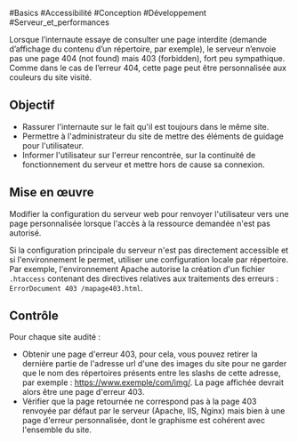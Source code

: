 
#Basics #Accessibilité #Conception #Développement #Serveur_et_performances

Lorsque l’internaute essaye de consulter une page interdite (demande d’affichage du contenu d’un répertoire, par exemple), le serveur n’envoie pas une page 404 (not found) mais 403 (forbidden), fort peu sympathique. Comme dans le cas de l’erreur 404, cette page peut être personnalisée aux couleurs du site visité.


## Objectif

* Rassurer l'internaute sur le fait qu'il est toujours dans le même site.
* Permettre à l'administrateur du site de mettre des éléments de guidage pour l'utilisateur.
* Informer l'utilisateur sur l'erreur rencontrée, sur la continuité de fonctionnement du serveur et mettre hors de cause sa connexion.

## Mise en œuvre

Modifier la configuration du serveur web pour renvoyer l'utilisateur vers une page personnalisée lorsque l'accès à la ressource demandée n'est pas autorisé.

Si la configuration principale du serveur n'est pas directement accessible et si l'environnement le permet, utiliser une configuration locale par répertoire. Par exemple, l'environnement Apache autorise la création d'un fichier `.htaccess` contenant des directives relatives aux traitements des erreurs : `ErrorDocument 403 /mapage403.html`.

## Contrôle

Pour chaque site audité :

* Obtenir une page d'erreur 403, pour cela, vous pouvez retirer la dernière partie de l'adresse url d'une des images du site pour ne garder que le nom des répertoires présents entre les slashs de cette adresse, par exemple : https://www.exemple/com/img/. La page affichée devrait alors être une page d'erreur 403.
* Vérifier que la page retournée ne correspond pas à la page 403 renvoyée par défaut par le serveur (Apache, IIS, Nginx) mais bien à une page d'erreur personnalisée, dont le graphisme est cohérent avec l'ensemble du site.

